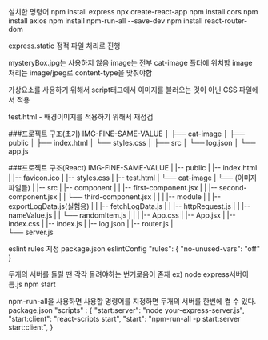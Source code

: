 설치한 명령어
npm install express
npx create-react-app
npm install cors
npm install axios
npm install npm-run-all --save-dev
npm install react-router-dom

express.static 정적 파일 처리로 진행

mysteryBox.jpg는 사용하지 않음
image는 전부 cat-image 폴더에 위치함
image 처리는 image/jpeg로 content-type을 맞춰야함

가상요소를 사용하기 위해서 script태그에서 이미지를 불러오는 것이 아닌
CSS 파일에서 적용

test.html - 배경이미지를 적용하기 위해서 재점검

###프로젝트 구조(초기)
IMG-FINE-SAME-VALUE
│
├── cat-image
│
├── public
│   ├── index.html
│   └── styles.css
│
├── src
│   └── log.json
│
└── app.js


###프로젝트 구조(React)
IMG-FINE-SAME-VALUE
|
|-- public
|   |-- index.html
|   |-- favicon.ico
|   |-- styles.css
|   |-- test.html
|   └── cat-image
|       └── (이미지 파일들)
|
|-- src
|   |-- component
|   |   |-- first-component.jsx
|   |   |-- second-component.jsx
|   |   └── third-component.jsx
|   |
|   |-- module
|   |   |-- exportLogData.js(실험용)
|   |   |-- fetchLogData.js
|   |   |-- httpRequest.js
|   |   |-- nameValue.js
|   |   └── randomItem.js
|   |
|   |-- App.css
|   |-- App.jsx
|   |-- index.css
|   |-- index.js
|   |-- log.json
|   |-- router.js
|   
└── server.js


eslint rules 지정
package.json
eslintConfig
    "rules": {
      "no-unused-vars": "off"
    }

두개의 서버를 돌릴 땐 각각 돌려야하는 번거로움이 존재
ex) node express서버이름.js
    npm start

npm-run-all을 사용하면 사용할 명령어를 지정하면 두개의 서버를 한번에 켤 수 있다.
package.json
"scripts" : {
  "start:server": "node your-express-server.js",
  "start:client": "react-scripts start",
  "start": "npm-run-all -p start:server start:client",
}


